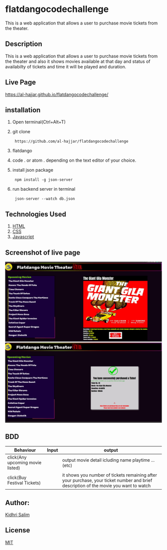 # flatdangocodechallenge
This is a web application that allows a user to purchase movie tickets from the theater.

## Description

This is a web application that allows a user to purchase movie tickets from the theater and also it shows movies available at that day and status of availabilty of tickets and time it will be played and duration.

## Live Page

https://al-hajjar.github.io/flatdangocodechallenge/

## installation

1. Open terminal(Ctrl+Alt+T)

2. git clone        

        https://github.com/al-hajjar/flatdangocodechallenge

3. flatdango

4. code . or atom . depending on the text editor of your choice.

5. install json package 

        npm install -g json-server

6. run backend server in terminal 

        json-server --watch db.json

## Technologies Used

1. [HTML](https://)
2. [CSS](https://)
3. [Javascript](https://)

## Screenshot of live page
<img src ="./img/screenshot1.jpeg">
<img src ="./img/screenshot2.jpeg">

## BDD

|Behaviour                         | Input                                 |                                                 output|
| ---------------------------------| ------------------------------------- | ----------------------------------------------------- |
| click(Any upcoming movie listed) |                                       |   output movie detail icluding name playtime ...(etc) |
| click(Buy Festival Tickets)      |                                       |   it shows you number of tickets remaining after your purchase, your ticket number and brief description of the movie you want to watch|

## Author:

[Kidhri Salim](https:yueyyt)


## License
[MIT](https://choosealicense.com/licenses/mit/)